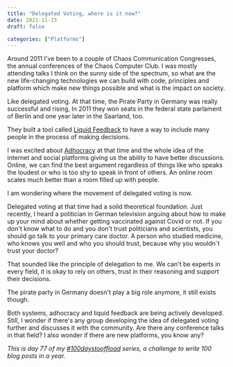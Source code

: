 ```yaml
---
title: "Delegated Voting, where is it now?"
date: 2021-11-15
draft: false

categories: ["Platforms"]
---
```

Around 2011 I've been to a couple of Chaos Communication Congresses, the annual conferences of the Chaos Computer Club. I was mostly attending talks I think on the sunny side of the spectrum, so what are the new life-changing technologies we can build with code, principles and platform which make new things possible and what is the impact on society.

Like delegated voting. At that time, the Pirate Party in Germany was really successful and rising, In 2011 they won seats in the federal state parlament of Berlin and one year later in the Saarland, too.

They built a tool called [Liquid Feedback](https://en.wikipedia.org/wiki/LiquidFeedback) to have a way to include many people in the process of making decisions.

I was excited about [Adhocracy](https://de.wikipedia.org/wiki/Adhocracy) at that time and the whole idea of the internet and social platforms giving us the ability to have better discussions. Online, we can find the best argument regardless of things like who speaks the loudest or who is too shy to speak in front of others. An online room scales much better than a room filled up with people.

I am wondering where the movement of delegated voting is now.

Delegated voting at that time had a solid theoretical foundation. Just recently, I heard a politician in German television arguing about how to make up your mind about whether getting vaccinated against Covid or not. If you don't know what to do and you don't trust politicians and scientists, you should go talk to your primary care doctor. A person who studied medicine, who knows you well and who you should trust, because why you wouldn´t trust your doctor?

That sounded like the principle of delegation to me. We can't be experts in every field, it is okay to rely on others, trust in their reasoning and support their decisions.

The pirate party in Germany doesn't play a big role anymore, it still exists though.

Both systems, adhocracy and liquid feedback are being actively developed. Still, I wonder if there's any group developing the idea of delegated voting further and discusses it with the community. Are there any conference talks in that field? I also wonder if there are new platforms, you know any?

_This is day 77 of my [#100daystooffload](https://100daystooffload.com/) series, a challenge to write 100 blog posts in a year._
